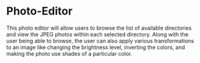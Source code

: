 # Photo-Editor

This photo editor will allow users to browse the list of available directories and view the JPEG photos within each selected directory.
Along with the user being able to browse, the user can also apply various transformations to an image like changing the brightness level, inverting the colors, and making the photo use shades of a particular color.  
